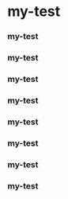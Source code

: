 # my-test

### my-test

### my-test



### my-test


### my-test
### my-test
### my-test
### my-test
### my-test
